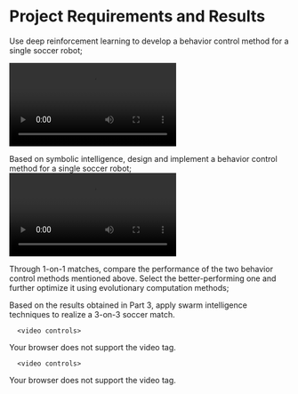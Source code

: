 # **Project Requirements and Results**

Use deep reinforcement learning to develop a behavior control method for a single soccer robot;

   <video controls>
  <source src="videos/深度强化（DDPG训练后的对战）.mp4" type="video/mp4">
  Your browser does not support the video tag.
</video>

Based on symbolic intelligence, design and implement a behavior control method for a single soccer robot;
      <video controls>
  <source src="videos/符号智能（DDPG训练前的对战）.mp4" type="video/mp4">
  Your browser does not support the video tag.
</video>

Through 1-on-1 matches, compare the performance of the two behavior control methods mentioned above. Select the better-performing one and further optimize it using evolutionary computation methods;

Based on the results obtained in Part 3, apply swarm intelligence techniques to realize a 3-on-3 soccer match.

      <video controls>
  <source src="videos/PSO：分散策略.mp4" type="video/mp4">
  Your browser does not support the video tag.
</video>

      <video controls>
  <source src="videos/PSO：集合策略.mp4" type="video/mp4">
  Your browser does not support the video tag.
</video>



